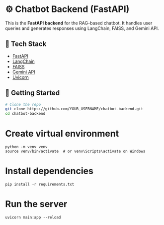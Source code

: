 

# ⚙️ Chatbot Backend (FastAPI)

This is the **FastAPI backend** for the RAG-based chatbot. It handles user queries and generates responses using LangChain, FAISS, and Gemini API.

## 🧰 Tech Stack

- [FastAPI](https://fastapi.tiangolo.com/)
- [LangChain](https://www.langchain.com/)
- [FAISS](https://github.com/facebookresearch/faiss)
- [Gemini API](https://ai.google.dev/)
- [Uvicorn](https://www.uvicorn.org/)

## 🚀 Getting Started

```bash
# Clone the repo
git clone https://github.com/YOUR_USERNAME/chatbot-backend.git
cd chatbot-backend
```

# Create virtual environment
```
python -m venv venv
source venv/bin/activate  # or venv\Scripts\activate on Windows
```

# Install dependencies
```
pip install -r requirements.txt
```


# Run the server
```
uvicorn main:app --reload
```

